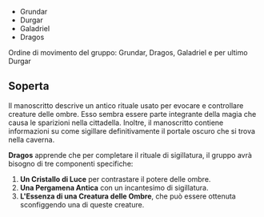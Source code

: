* Grundar 
* Durgar 
* Galadriel 
* Dragos 


Ordine di movimento del gruppo: Grundar, Dragos, Galadriel e per ultimo Durgar

## Soperta

Il manoscritto descrive un antico rituale usato per evocare e controllare creature delle ombre. Esso sembra essere parte integrante della magia che causa le sparizioni nella cittadella. Inoltre, il manoscritto contiene informazioni su come sigillare definitivamente il portale oscuro che si trova nella caverna.

**Dragos** apprende che per completare il rituale di sigillatura, il gruppo avrà bisogno di tre componenti specifiche:
1. **Un Cristallo di Luce** per contrastare il potere delle ombre.
2. **Una Pergamena Antica** con un incantesimo di sigillatura.
3. **L'Essenza di una Creatura delle Ombre**, che può essere ottenuta sconfiggendo una di queste creature.
